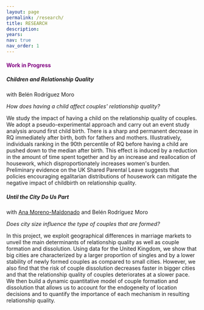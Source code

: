 ```yaml
---
layout: page
permalink: /research/
title: RESEARCH
description: 
years: 
nav: true
nav_order: 1
---
```


#### <span style="color:purple"> **Work in Progress** </span>

##### **Children and Relationship Quality** 
with Belén Rodríguez Moro 

*How does having a child affect couples' relationship quality?* 

We study the impact of having a child on the relationship quality of couples. We adopt a pseudo-experimental approach and carry out an event study analysis around first child birth. There is a sharp and permanent decrease in RQ immediately after birth, both for fathers and mothers. Illustratively, individuals ranking in the 90th percentile of RQ before having a child are pushed down to the median after birth.  This effect is induced by a reduction in the amount of time spent together and by an increase and reallocation of housework, which disproportionately increases women's burden. Preliminary evidence on the UK Shared Parental Leave suggests that policies encouraging egalitarian distributions of housework can mitigate the negative impact of childbirth on relationship quality.


##### **Until the City Do Us Part**

with [Ana Moreno-Maldonado](https://sites.google.com/view/ana-moreno-maldonado/main?authuser=0) and Belén Rodríguez Moro

*Does city size influence the type of couples that are formed?*

In this project, we exploit geographical differences in marriage markets to unveil the main determinants of relationship quality as well as couple formation and dissolution. Using data for the United Kingdom, we show that big cities are characterized by a larger proportion of singles and by a lower stability of newly formed couples as compared to small cities. However, we also find that the risk of couple dissolution decreases faster in bigger cities and that the relationship quality of couples deteriorates at a slower pace. We then build a dynamic quantitative model of couple formation and dissolution that allows us to account for the endogeneity of location decisions and to quantify the importance of each mechanism in resulting relationship quality.

